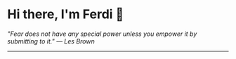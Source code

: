 <h1>Hi there, I'm Ferdi 👋</h1>

<p><em>
  "Fear does not have any special power unless you empower it by submitting to it." — Les Brown
</em></p>

---
